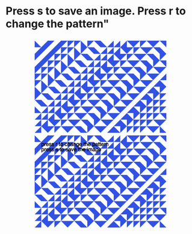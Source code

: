 <h1>Press s to save an image. Press r to change the pattern"
<p align="center">
  <img src="https://github.com/krismadden/ABC-Always-Be-Coding/blob/master/2019:02:22/pattern01.jpg?raw=true" width="350" alt="feb 22 2019 image of sketch">
  <img src="https://github.com/krismadden/ABC-Always-Be-Coding/blob/master/2019:02:22/pattern02.jpg?raw=true" width="350" alt="feb 22 2019 image of sketch">
</p>
